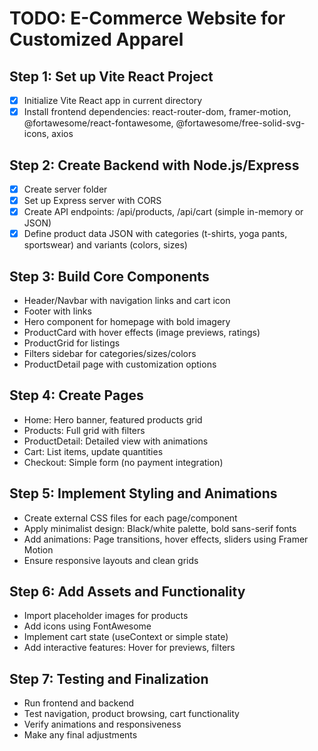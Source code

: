 # TODO: E-Commerce Website for Customized Apparel

## Step 1: Set up Vite React Project
- [x] Initialize Vite React app in current directory
- [x] Install frontend dependencies: react-router-dom, framer-motion, @fortawesome/react-fontawesome, @fortawesome/free-solid-svg-icons, axios

## Step 2: Create Backend with Node.js/Express
- [x] Create server folder
- [x] Set up Express server with CORS
- [x] Create API endpoints: /api/products, /api/cart (simple in-memory or JSON)
- [x] Define product data JSON with categories (t-shirts, yoga pants, sportswear) and variants (colors, sizes)

## Step 3: Build Core Components
- Header/Navbar with navigation links and cart icon
- Footer with links
- Hero component for homepage with bold imagery
- ProductCard with hover effects (image previews, ratings)
- ProductGrid for listings
- Filters sidebar for categories/sizes/colors
- ProductDetail page with customization options

## Step 4: Create Pages
- Home: Hero banner, featured products grid
- Products: Full grid with filters
- ProductDetail: Detailed view with animations
- Cart: List items, update quantities
- Checkout: Simple form (no payment integration)

## Step 5: Implement Styling and Animations
- Create external CSS files for each page/component
- Apply minimalist design: Black/white palette, bold sans-serif fonts
- Add animations: Page transitions, hover effects, sliders using Framer Motion
- Ensure responsive layouts and clean grids

## Step 6: Add Assets and Functionality
- Import placeholder images for products
- Add icons using FontAwesome
- Implement cart state (useContext or simple state)
- Add interactive features: Hover for previews, filters

## Step 7: Testing and Finalization
- Run frontend and backend
- Test navigation, product browsing, cart functionality
- Verify animations and responsiveness
- Make any final adjustments

